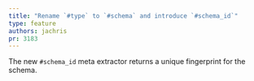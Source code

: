 ```yaml
---
title: "Rename `#type` to `#schema` and introduce `#schema_id`"
type: feature
authors: jachris
pr: 3183
---
```


The new `#schema_id` meta extractor returns a unique fingerprint for the schema.
